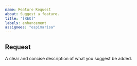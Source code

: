 ```yaml
---
name: Feature Request
about: Suggest a feature.
title: "[REQ]"
labels: enhancement
assignees: "espimarisa"
---
```


## Request

A clear and concise description of what you suggest be added.

